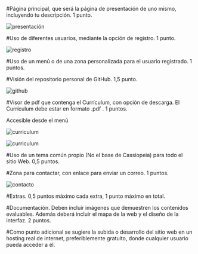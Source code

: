 #Página principal, que será la página de presentación de uno mismo, incluyendo tu descripción. 1 punto.

![presentación](ImagenesDocumentación/presentaciondeunomismo.png)

#Uso de diferentes usuarios, mediante la opción de registro. 1 punto.

![registro](ImagenesDocumentación/registro.png)

#Uso de un menú o de una zona personalizada para el usuario registrado. 1 puntos.


#Visión del repositorio personal de GitHub. 1,5 punto.

![github](ImagenesDocumentación/GitHub.png)

#Visor de pdf que contenga el Currículum, con opción de descarga. El Currículum debe estar en formato .pdf . 1 puntos.

Accesible desde el menú

![curriculum](ImagenesDocumentación/MenuCurriculum.png)


![curriculum](ImagenesDocumentación/curriculum.png)

#Uso de un tema común propio (No el base de Cassiopeia) para todo el sitio Web. 0,5 puntos.


#Zona para contactar, con enlace para enviar un correo. 1 puntos.

![contacto](ImagenesDocumentación/contacto.png)

#Extras. 0,5 puntos máximo cada extra, 1 punto máximo en total.


#Documentación. Deben incluir imágenes que demuestren los contenidos evaluables. Además deberá incluir el mapa de la web y el diseño de la interfaz. 2 puntos.


#Como punto adicional se sugiere la subida o desarrollo del sitio web en un hosting real de internet, preferiblemente gratuito, donde cualquier usuario pueda acceder a él.
